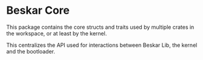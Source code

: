 # Beskar Core

This package contains the core structs and traits used by multiple crates in the workspace, or at least by the kernel.

This centralizes the API used for interactions between Beskar Lib, the kernel and the bootloader.
